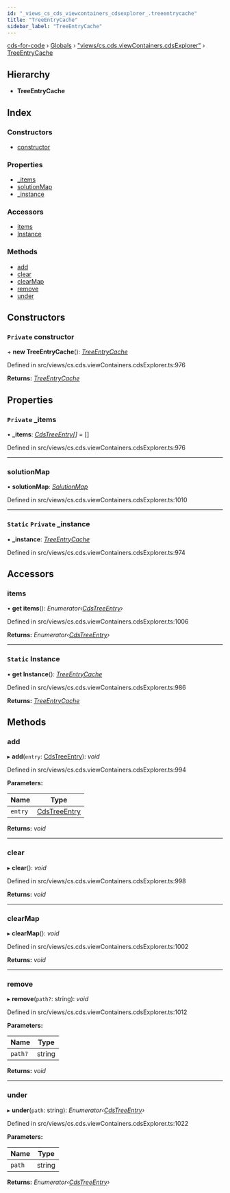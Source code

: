 ```yaml
---
id: "_views_cs_cds_viewcontainers_cdsexplorer_.treeentrycache"
title: "TreeEntryCache"
sidebar_label: "TreeEntryCache"
---
```


[cds-for-code](../index.md) › [Globals](../globals.md) › ["views/cs.cds.viewContainers.cdsExplorer"](../modules/_views_cs_cds_viewcontainers_cdsexplorer_.md) › [TreeEntryCache](_views_cs_cds_viewcontainers_cdsexplorer_.treeentrycache.md)

## Hierarchy

* **TreeEntryCache**

## Index

### Constructors

* [constructor](_views_cs_cds_viewcontainers_cdsexplorer_.treeentrycache.md#private-constructor)

### Properties

* [_items](_views_cs_cds_viewcontainers_cdsexplorer_.treeentrycache.md#private-_items)
* [solutionMap](_views_cs_cds_viewcontainers_cdsexplorer_.treeentrycache.md#solutionmap)
* [_instance](_views_cs_cds_viewcontainers_cdsexplorer_.treeentrycache.md#static-private-_instance)

### Accessors

* [items](_views_cs_cds_viewcontainers_cdsexplorer_.treeentrycache.md#items)
* [Instance](_views_cs_cds_viewcontainers_cdsexplorer_.treeentrycache.md#static-instance)

### Methods

* [add](_views_cs_cds_viewcontainers_cdsexplorer_.treeentrycache.md#add)
* [clear](_views_cs_cds_viewcontainers_cdsexplorer_.treeentrycache.md#clear)
* [clearMap](_views_cs_cds_viewcontainers_cdsexplorer_.treeentrycache.md#clearmap)
* [remove](_views_cs_cds_viewcontainers_cdsexplorer_.treeentrycache.md#remove)
* [under](_views_cs_cds_viewcontainers_cdsexplorer_.treeentrycache.md#under)

## Constructors

### `Private` constructor

\+ **new TreeEntryCache**(): *[TreeEntryCache](_views_cs_cds_viewcontainers_cdsexplorer_.treeentrycache.md)*

Defined in src/views/cs.cds.viewContainers.cdsExplorer.ts:976

**Returns:** *[TreeEntryCache](_views_cs_cds_viewcontainers_cdsexplorer_.treeentrycache.md)*

## Properties

### `Private` _items

• **_items**: *[CdsTreeEntry](_views_cs_cds_viewcontainers_cdsexplorer_.cdstreeentry.md)[]* = []

Defined in src/views/cs.cds.viewContainers.cdsExplorer.ts:976

___

###  solutionMap

• **solutionMap**: *[SolutionMap](_components_solutions_solutionmap_.solutionmap.md)*

Defined in src/views/cs.cds.viewContainers.cdsExplorer.ts:1010

___

### `Static` `Private` _instance

▪ **_instance**: *[TreeEntryCache](_views_cs_cds_viewcontainers_cdsexplorer_.treeentrycache.md)*

Defined in src/views/cs.cds.viewContainers.cdsExplorer.ts:974

## Accessors

###  items

• **get items**(): *Enumerator‹[CdsTreeEntry](_views_cs_cds_viewcontainers_cdsexplorer_.cdstreeentry.md)›*

Defined in src/views/cs.cds.viewContainers.cdsExplorer.ts:1006

**Returns:** *Enumerator‹[CdsTreeEntry](_views_cs_cds_viewcontainers_cdsexplorer_.cdstreeentry.md)›*

___

### `Static` Instance

• **get Instance**(): *[TreeEntryCache](_views_cs_cds_viewcontainers_cdsexplorer_.treeentrycache.md)*

Defined in src/views/cs.cds.viewContainers.cdsExplorer.ts:986

**Returns:** *[TreeEntryCache](_views_cs_cds_viewcontainers_cdsexplorer_.treeentrycache.md)*

## Methods

###  add

▸ **add**(`entry`: [CdsTreeEntry](_views_cs_cds_viewcontainers_cdsexplorer_.cdstreeentry.md)): *void*

Defined in src/views/cs.cds.viewContainers.cdsExplorer.ts:994

**Parameters:**

Name | Type |
------ | ------ |
`entry` | [CdsTreeEntry](_views_cs_cds_viewcontainers_cdsexplorer_.cdstreeentry.md) |

**Returns:** *void*

___

###  clear

▸ **clear**(): *void*

Defined in src/views/cs.cds.viewContainers.cdsExplorer.ts:998

**Returns:** *void*

___

###  clearMap

▸ **clearMap**(): *void*

Defined in src/views/cs.cds.viewContainers.cdsExplorer.ts:1002

**Returns:** *void*

___

###  remove

▸ **remove**(`path?`: string): *void*

Defined in src/views/cs.cds.viewContainers.cdsExplorer.ts:1012

**Parameters:**

Name | Type |
------ | ------ |
`path?` | string |

**Returns:** *void*

___

###  under

▸ **under**(`path`: string): *Enumerator‹[CdsTreeEntry](_views_cs_cds_viewcontainers_cdsexplorer_.cdstreeentry.md)›*

Defined in src/views/cs.cds.viewContainers.cdsExplorer.ts:1022

**Parameters:**

Name | Type |
------ | ------ |
`path` | string |

**Returns:** *Enumerator‹[CdsTreeEntry](_views_cs_cds_viewcontainers_cdsexplorer_.cdstreeentry.md)›*
